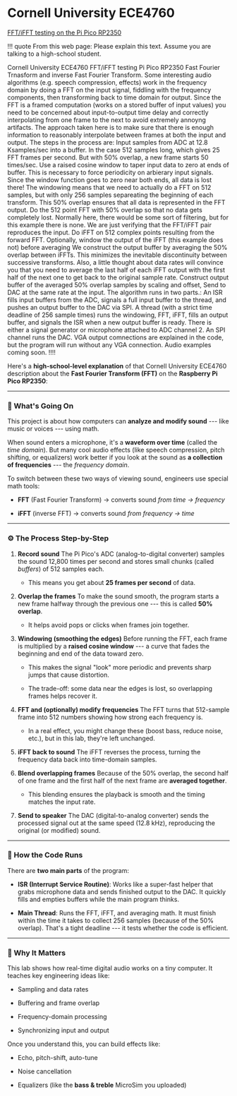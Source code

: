 # Cornell University ECE4760

[FFT/iFFT testing on the Pi Pico RP2350](https://people.ece.cornell.edu/land/courses/ece4760/RP2350/FFT_iFFT/index_FFT_iFFT.html)

!!! quote
From this web page:
Please explain this text. Assume you are talking to a high-school student. 

Cornell University ECE4760 FFT/iFFT testing Pi Pico RP2350 Fast Fourier Trnasform and inverse Fast Fourier Transform. Some interesting audio algorithms (e.g. speech compression, effects) work in the frequency domain by doing a FFT on the input signal, fiddling with the frequency components, then transforming back to time domain for output. Since the FFT is a framed computation (works on a stored buffer of input values) you need to be concerned about input-to-output time delay and correctly interpolating from one frame to the next to avoid extremely annoyng artifacts. The approach taken here is to make sure that there is enough information to reasonably interpolate between frames at both the input and output. The steps in the process are: Input samples from ADC at 12.8 Ksamples/sec into a buffer. In the case 512 samples long, which gives 25 FFT frames per second. But with 50% overlap, a new frame starts 50 times/sec. Use a raised cosine window to taper input data to zero at ends of buffer. This is necessary to force periodicity on arbierary input signals. Since the window function goes to zero near both ends, all data is lost there! The windowing means that we need to actually do a FFT on 512 samples, but with only 256 samples separeating the beginning of each transform. This 50% overlap ensures that all data is represented in the FFT output. Do the 512 point FFT with 50% overlap so that no data gets completely lost. Normally here, there would be some sort of filtering, but for this example there is none. We are just verifying that the FFT/iFFT pair reproduces the input. Do iFFT on 512 complex points resulting from the forward FFT. Optionally, window the output of the iFFT (this example does not) before averaging We construct the output buffer by averaging the 50% overlap between iFFTs. This minimizes the inevitable discontinuity between successive transforms. Also, a little thought about data rates will convince you that you need to average the last half of each iFFT output with the first half of the next one to get back to the original sample rate. Construct output buffer of the averaged 50% overlap samples by scaling and offset, Send to DAC at the same rate at the input. The algorithm runs in two parts.: An ISR fills input buffers from the ADC, signals a full input buffer to the thread, and pushes an output buffer to the DAC via SPI. A thread (with a strict time deadline of 256 sample times) runs the windowing, FFT, iFFT, fills an output buffer, and signals the ISR when a new output buffer is ready. There is either a signal generator or microphone attached to ADC channel 2. An SPI channel runs the DAC. VGA output comnections are explained in the code, but the program will run without any VGA connection. Audio examples coming soon.
!!!!

Here's a **high-school-level explanation** of that Cornell University ECE4760 description about the **Fast Fourier Transform (FFT)** on the **Raspberry Pi Pico RP2350**:

* * * *

### 🎵 What's Going On

This project is about how computers can **analyze and modify sound** --- like music or voices --- using math.

When sound enters a microphone, it's a **waveform over time** (called the *time domain*).
But many cool audio effects (like speech compression, pitch shifting, or equalizers) work better if you look at the sound as **a collection of frequencies** --- the *frequency domain*.

To switch between these two ways of viewing sound, engineers use special math tools:

-   **FFT** (Fast Fourier Transform) → converts sound *from time → frequency*

-   **iFFT** (inverse FFT) → converts sound *from frequency → time*

* * * *

### ⚙️ The Process Step-by-Step

1.  **Record sound**
    The Pi Pico's ADC (analog-to-digital converter) samples the sound 12,800 times per second and stores small chunks (called *buffers*) of 512 samples each.

    -   This means you get about **25 frames per second** of data.

2.  **Overlap the frames**
    To make the sound smooth, the program starts a new frame halfway through the previous one --- this is called **50% overlap**.

    -   It helps avoid pops or clicks when frames join together.

3.  **Windowing (smoothing the edges)**
    Before running the FFT, each frame is multiplied by a **raised cosine window** --- a curve that fades the beginning and end of the data toward zero.

    -   This makes the signal "look" more periodic and prevents sharp jumps that cause distortion.

    -   The trade-off: some data near the edges is lost, so overlapping frames helps recover it.

4.  **FFT and (optionally) modify frequencies**
    The FFT turns that 512-sample frame into 512 numbers showing how strong each frequency is.

    -   In a real effect, you might change these (boost bass, reduce noise, etc.), but in this lab, they're left unchanged.

5.  **iFFT back to sound**
    The iFFT reverses the process, turning the frequency data back into time-domain samples.

6.  **Blend overlapping frames**
    Because of the 50% overlap, the second half of one frame and the first half of the next frame are **averaged together**.

    -   This blending ensures the playback is smooth and the timing matches the input rate.

7.  **Send to speaker**
    The DAC (digital-to-analog converter) sends the processed signal out at the same speed (12.8 kHz), reproducing the original (or modified) sound.

* * * *

### 🧠 How the Code Runs

There are **two main parts** of the program:

-   **ISR (Interrupt Service Routine)**:
    Works like a super-fast helper that grabs microphone data and sends finished output to the DAC.
    It quickly fills and empties buffers while the main program thinks.

-   **Main Thread**:
    Runs the FFT, iFFT, and averaging math.
    It must finish within the time it takes to collect 256 samples (because of the 50% overlap).
    That's a tight deadline --- it tests whether the code is efficient.

* * * *

### 🧩 Why It Matters

This lab shows how real-time digital audio works on a tiny computer.
It teaches key engineering ideas like:

-   Sampling and data rates

-   Buffering and frame overlap

-   Frequency-domain processing

-   Synchronizing input and output

Once you understand this, you can build effects like:

-   Echo, pitch-shift, auto-tune

-   Noise cancellation

-   Equalizers (like the **bass & treble** MicroSim you uploaded)